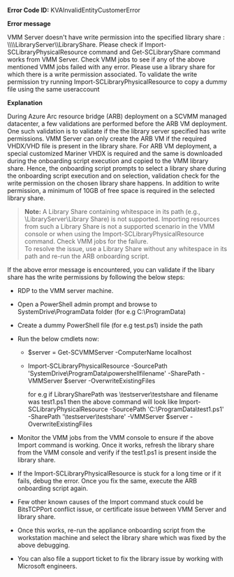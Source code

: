 **Error Code ID:** KVAInvalidEntityCustomerError

**Error message**
  
VMM Server doesn't have write permission into the specified library share : \\\\\\\\LibraryServer\\\\LibraryShare. Please check if Import-SCLibraryPhysicalResource command and Get-SCLibraryShare command works from VMM Server.  Check VMM jobs to see if any of the above mentioned VMM jobs failed with any error. Please use a library share for which there is a write permission associated. To validate the write permission try running Import-SCLibraryPhysicalResource to copy a dummy file using the same useraccount


**Explanation**

During Azure Arc resource bridge (ARB) deployment on a SCVMM managed datacenter, a few validations are performed before the ARB VM deployment. One such validation is to validate if the the library server specified has write permissions. VMM Server can only create the ARB VM if the required VHDX/VHD file is present in the library share. For ARB VM deployment, a special customized Mariner VHDX is required and the same is downloaded during the onboarding script execution and copied to the VMM library share. Hence, the onboarding script prompts to select a library share during the onboarding script execution and on selection, validation check for the write permission on the chosen library share happens. In addition to write permission, a minimum of 10GB of free space is required in the selected library share.

> **Note:** A Library Share containing whitespace in its path (e.g., \\LibraryServer\Library Share) is not supported. 
Importing resources from such a Library Share is not a supported scenario in the VMM console or when using the Import-SCLibraryPhysicalResource command. Check VMM jobs for the failure. <br>
To resolve the issue, use a Library Share without any whitespace in its path and re-run the ARB onboarding script.

If the above error message is encountered, you can validate if the libary share has the write permissions by following the below steps:
- RDP to the VMM server machine.
- Open a PowerShell admin prompt and browse to SystemDrive\ProgramData folder (for e.g C:\ProgramData)
- Create a dummy PowerShell file (for e.g test.ps1) inside the path
- Run the below cmdlets now:
   - $server = Get-SCVMMServer -ComputerName localhost
   - Import-SCLibraryPhysicalResource -SourcePath 'SystemDrive\ProgramData\powershellfilename' -SharePath <LibrarySharePath> -VMMServer $server -OverwriteExistingFiles
     
     for e.g if LibrarySharePath was \\testserver\testshare and filename was test1.ps1 then the above command will look like
     Import-SCLibraryPhysicalResource -SourcePath 'C:\ProgramData\test1.ps1' -SharePath '\\testserver\testshare' -VMMServer $server -OverwriteExistingFiles

- Monitor the VMM jobs from the VMM console to ensure if the above Import command is working. Once it works, refresh the library share from the VMM console and verify if the test1.ps1 is present inside the library share.

- If the Import-SCLibraryPhysicalResource is stuck for a long time or if it fails, debug the error. Once you fix the same, execute the ARB onboarding script again. 

- Few other known causes of the Import command stuck could be BitsTCPPort conflict issue, or certificate issue between VMM Server and library share.

- Once this works, re-run the appliance onboarding script from the workstation machine and select the library share which was fixed by the above debugging.

- You can also file a support ticket to fix the library issue by working with Microsoft engineers.
